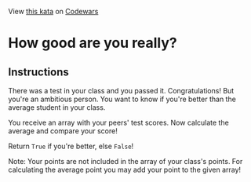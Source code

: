
View [this kata](https://www.codewars.com/kata/5601409514fc93442500010b) on [Codewars](https://www.codewars.com)

# How good are you really?

## Instructions

There was a test in your class and you passed it. Congratulations!
But you're an ambitious person. You want to know if you're better than the average student in your class.

You receive an array with your peers' test scores. Now calculate the average and compare your score!

Return `True` if you're better, else `False`!

Note:
Your points are not included in the array of your class's points. For calculating the average point you may add your point to the given array!